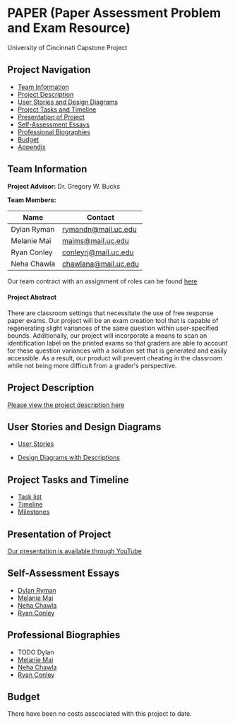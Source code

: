 # PAPER (Paper Assessment Problem and Exam Resource)
University of Cincinnati Capstone Project

## Project Navigation
- [Team Information](https://github.com/conleyrj/SeniorCapstoneProject-CS5001/blob/main/README.md#team-information)
- [Project Description](https://github.com/conleyrj/SeniorCapstoneProject-CS5001/blob/main/README.md#project-description)
- [User Stories and Design Diagrams](https://github.com/conleyrj/SeniorCapstoneProject-CS5001/blob/main/README.md#user-stories-and-design-diagrams)
- [Project Tasks and Timeline](https://github.com/conleyrj/SeniorCapstoneProject-CS5001/blob/main/README.md#project-tasks-and-timeline)
- [Presentation of Project](https://github.com/conleyrj/SeniorCapstoneProject-CS5001/blob/main/README.md#presentation-of-project)
- [Self-Assessment Essays](https://github.com/conleyrj/SeniorCapstoneProject-CS5001/blob/main/README.md#self-assessment-essays)
- [Professional Biographies](https://github.com/conleyrj/SeniorCapstoneProject-CS5001/blob/main/README.md#professional-biographies)
- [Budget](https://github.com/conleyrj/SeniorCapstoneProject-CS5001/blob/main/README.md#budget)
- [Appendix](https://github.com/conleyrj/SeniorCapstoneProject-CS5001/blob/main/README.md#appendix)


## Team Information
**Project Advisor:** Dr. Gregory W. Bucks

**Team Members:**

| Name        | Contact     |
| ----------- | ----------- |
| Dylan Ryman | rymandn@mail.uc.edu |
| Melanie Mai | maims@mail.uc.edu |
| Ryan Conley | conleyrj@mail.uc.edu |
| Neha Chawla | chawlana@mail.uc.edu |

Our team contract with an assignment of roles can be found [here](https://github.com/conleyrj/SeniorCapstoneProject-CS5001/blob/main/TeamContract.md)

#### Project Abstract
There are classroom settings that necessitate the use of free response paper exams. Our project will be an exam creation tool that is capable of regenerating slight variances of the same question within user-specified bounds. Additionally, our project will incorporate a means to scan an identification label on the printed exams so that graders are able to account for these question variances with a solution set that is generated and easily accessible. As a result, our product will prevent cheating in the classroom while not being more difficult from a grader's perspective.

## Project Description
[Please view the project description here](https://github.com/conleyrj/SeniorCapstoneProject-CS5001/blob/main/ProjectDescription.md)

## User Stories and Design Diagrams
- [User Stories](https://github.com/conleyrj/SeniorCapstoneProject-CS5001/blob/main/UserStories.md)  
  
- [Design Diagrams with Descriptions](https://github.com/conleyrj/SeniorCapstoneProject-CS5001/blob/main/Design_Diagrams/DesignDiagrams.md)

## Project Tasks and Timeline
- [Task list](https://github.com/conleyrj/SeniorCapstoneProject-CS5001/blob/main/Tasklist.md)
- [Timeline](https://github.com/conleyrj/SeniorCapstoneProject-CS5001/blob/main/Milestones.md#timeline)
- [Milestones](https://github.com/conleyrj/SeniorCapstoneProject-CS5001/blob/main/Milestones.md#milestones)

## Presentation of Project
[Our presentation is available through YouTube](https://www.youtube.com/watch?v=nM9z1V7UVlc)

## Self-Assessment Essays
- [Dylan Ryman](https://github.com/conleyrj/SeniorCapstoneProject-CS5001/blob/main/HomeworkEssays/Essay_Ryman.md)
- [Melanie Mai](https://github.com/conleyrj/SeniorCapstoneProject-CS5001/blob/main/HomeworkEssays/MMai_IndividualAssessment.md)
- [Neha Chawla](https://github.com/conleyrj/SeniorCapstoneProject-CS5001/blob/main/HomeworkEssays/Senior%20Design%20Homework%203-%20Neha%20Chawla.md)
- [Ryan Conley](https://github.com/conleyrj/SeniorCapstoneProject-CS5001/blob/main/HomeworkEssays/ConleyIndividualEssay.md)

## Professional Biographies
- TODO Dylan
- [Melanie Mai](https://github.com/conleyrj/SeniorCapstoneProject-CS5001/blob/main/CS5001_melaniemai_prof_bio.md)
- [Neha Chawla](https://github.com/conleyrj/SeniorCapstoneProject-CS5001/blob/main/ChawlaNeha_Biography.md)
- [Ryan Conley](https://github.com/conleyrj/SeniorCapstoneProject-CS5001/blob/main/ConleyProfessionalBiography.md)

## Budget
There have been no costs asscociated with this project to date.
